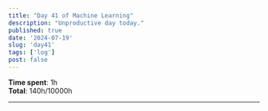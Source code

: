 ```yaml
---
title: "Day 41 of Machine Learning"
description: "Unproductive day today."
published: true
date: '2024-07-19'
slug: 'day41'
tags: ['log']
post: false
---
```

<script>
    import Image from '$lib/components/Image.svelte';
</script>

**Time spent**: 1h<br /> **Total**: 140h/10000h

___
